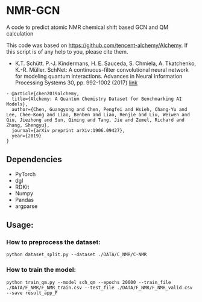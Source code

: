 # NMR-GCN
A code to predict atomic NMR chemical shift based GCN and QM calculation


This code was based on https://github.com/tencent-alchemy/Alchemy. If this script is of any help to you, please cite them.

- K.T. Schütt. P.-J. Kindermans, H. E. Sauceda, S. Chmiela, A. Tkatchenko, K.-R. Müller.
SchNet: A continuous-filter convolutional neural network for modeling quantum interactions. Advances in Neural Information Processing Systems 30, pp. 992-1002 (2017) [link](http://papers.nips.cc/paper/6700-schnet-a-continuous-filter-convolutional-neural-network-for-modeling-quantum-interactions)  
```
- @article{chen2019alchemy,
  title={Alchemy: A Quantum Chemistry Dataset for Benchmarking AI Models},
  author={Chen, Guangyong and Chen, Pengfei and Hsieh, Chang-Yu and Lee, Chee-Kong and Liao, Benben and Liao, Renjie and Liu, Weiwen and Qiu, Jiezhong and Sun, Qiming and Tang, Jie and Zemel, Richard and Zhang, Shengyu},
  journal={arXiv preprint arXiv:1906.09427},
  year={2019}
}
```
## Dependencies  

+ PyTorch 
+ dgl 
+ RDKit
+ Numpy
+ Pandas
+ argparse

## Usage:

### How to preprocess the dataset:
`python dataset_split.py --dataset ./DATA/C_NMR/C-NMR`


### How to train the model: 
`python train_qm.py --model sch_qm --epochs 20000 --train_file ./DATA/F_NMR/F_NMR_train.csv --test_file ./DATA/F_NMR/F_NMR_valid.csv --save result_app_F`





